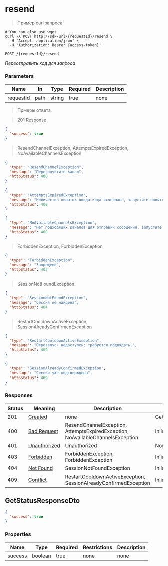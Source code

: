 # resend

> Пример curl запроса

```shell
# You can also use wget
curl -X POST http://sdk-url/{requestId}/resend \
  -H 'Accept: application/json' \
  -H 'Authorization: Bearer {access-token}'

```


`POST /{requestId}/resend`

*Переотправить код для запроса*

<h3>Parameters</h3>

|Name|In|Type|Required|Description|
|---|---|---|---|---|
|requestId|path|string|true|none|

> Прмеры ответа

> 201 Response

```json
{
  "success": true
}
```

> ResendChannelException, AttemptsExpiredException, NoAvailableChannelsException

```json
{
  "type": "ResendChannelException",
  "message": "Перезапустите канал",
  "httpStatus": 400
}
```

```json
{
  "type": "AttemptsExpiredException",
  "message": "Количество попыток ввода кода исчерпано, запустите попытку авторизации заново",
  "httpStatus": 400
}
```

```json
{
  "type": "NoAvailableChannelsException",
  "message": "Нет подходящих каналов для отправки сообщения, запустите попытку авторизации заново",
  "httpStatus": 400
}
```

> ForbiddenException, ForbiddenException

```json
{
  "type": "ForbiddenException",
  "message": "Запрещено",
  "httpStatus": 403
}
```

> SessionNotFoundException

```json
{
  "type": "SessionNotFoundException",
  "message": "Сессия не найдена",
  "httpStatus": 404
}
```

> RestartCooldownActiveException, SessionAlreadyConfirmedException

```json
{
  "type": "RestartCooldownActiveException",
  "message": "Перезапуск недоступен: требуется подождать.",
  "httpStatus": 409
}
```

```json
{
  "type": "SessionAlreadyConfirmedException",
  "message": "Сессия уже подтверждена",
  "httpStatus": 409
}
```

<h3>Responses</h3>

|Status|Meaning|Description|Schema|
|---|---|---|---|
|201|[Created](https://tools.ietf.org/html/rfc7231#section-6.3.2)|none|GetStatusResponseDto|
|400|[Bad Request](https://tools.ietf.org/html/rfc7231#section-6.5.1)|ResendChannelException, AttemptsExpiredException, NoAvailableChannelsException|Inline|
|401|[Unauthorized](https://tools.ietf.org/html/rfc7235#section-3.1)|Unauthorized|None|
|403|[Forbidden](https://tools.ietf.org/html/rfc7231#section-6.5.3)|ForbiddenException, ForbiddenException|Inline|
|404|[Not Found](https://tools.ietf.org/html/rfc7231#section-6.5.4)|SessionNotFoundException|Inline|
|409|[Conflict](https://tools.ietf.org/html/rfc7231#section-6.5.8)|RestartCooldownActiveException, SessionAlreadyConfirmedException|Inline|


<h2>GetStatusResponseDto</h2>

```json
{
  "success": true
}

```

### Properties

|Name|Type|Required|Restrictions|Description|
|---|---|---|---|---|
|success|boolean|true|none|none|
